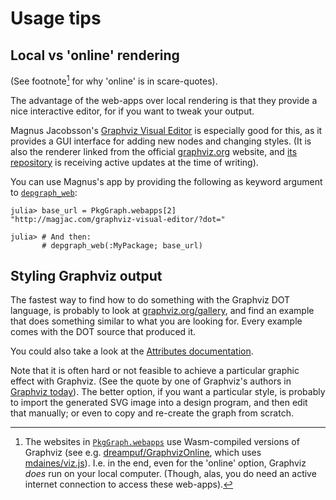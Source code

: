 
# Usage tips

## Local vs 'online' rendering

(See footnote[^1] for why 'online' is in scare-quotes).


[^1]: The websites in [`PkgGraph.webapps`](@ref) use Wasm-compiled versions of Graphviz
      (see e.g. [dreampuf/GraphvizOnline], which uses [mdaines/viz.js]). I.e. in the
      end, even for the 'online' option, Graphviz _does_ run on your local computer.
      (Though, alas, you do need an active internet connection to access these
      web-apps).

The advantage of the web-apps over local rendering is that they provide a nice
interactive editor, for if you want to tweak your output.

Magnus Jacobsson's [Graphviz Visual Editor][mj] is especially good for
this, as it provides a GUI interface for adding new nodes and changing styles.
(It is also the renderer linked from the official [graphviz.org] website,
and [its repository][gh] is receiving active updates at the time of writing).

You can use Magnus's app by providing the following as keyword argument to
[`depgraph_web`](@ref):

```jldoctest; setup=:( using PkgGraph )
julia> base_url = PkgGraph.webapps[2]
"http://magjac.com/graphviz-visual-editor/?dot="

julia> # And then:
       # depgraph_web(:MyPackage; base_url)
```

[mj]: http://magjac.com/graphviz-visual-editor
[gh]: https://github.com/magjac/graphviz-visual-editor
[graphviz.org]: https://graphviz.org
[mdaines/viz.js]: https://github.com/mdaines/viz.js
[dreampuf/GraphvizOnline]: https://github.com/dreampuf/GraphvizOnline



## Styling Graphviz output

The fastest way to find how to do something with the Graphviz DOT language, is probably to look at [graphviz.org/gallery][1], and find an example that does something similar to what you are looking for. Every example comes with the DOT source that produced it.

You could also take a look at the [Attributes documentation][2].

Note that it is often hard or not feasible to achieve a particular graphic effect with
Graphviz. (See the quote by one of Graphviz's authors in [Graphviz today](@ref)). The
better option, if you want a particular style, is probably to import the generated SVG
image into a design program, and then edit that manually; or even to copy and re-create
the graph from scratch.

[1]: https://graphviz.org/gallery
[2]: https://graphviz.org/doc/info/attrs.html
